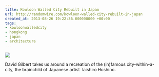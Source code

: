 ```yaml
---
title: Kowloon Walled City Rebuilt in Japan
url: http://randomwire.com/kowloon-walled-city-rebuilt-in-japan
created_at: 2013-08-26 19:22:36.000000000 +00:00
tags:
- kowloonwalledcity
- hongkong
- japan
- architecture
---
```


[![](/blog/media/tumblr_inline_ms5kgitul71qz4rgp.jpg)](http://randomwire.com/kowloon-walled-city-rebuilt-in-japan)

David Gilbert takes us around a recreation of the (in)famous
city-within-a-city, the brainchild of Japanese artist Taishiro Hoshino.
